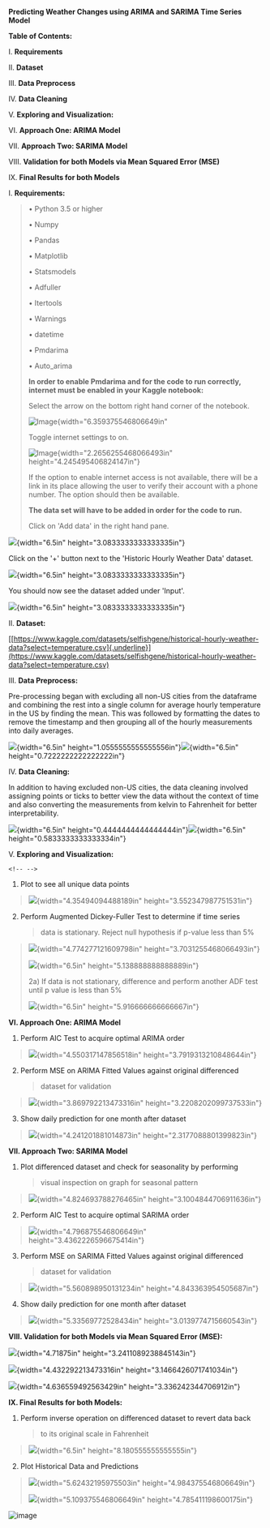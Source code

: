 **Predicting Weather Changes using ARIMA and SARIMA Time Series Model**

**Table of Contents:**

I.  **Requirements**

II. **Dataset**

III. **Data Preprocess**

IV. **Data Cleaning**

V.  **Exploring and Visualization:**

VI. **Approach One: ARIMA Model**

VII. **Approach Two: SARIMA Model**

VIII. **Validation for both Models via Mean Squared Error (MSE)**

IX. **Final Results for both Models**

I.  **Requirements:**

> 	• Python 3.5 or higher
>
> 	• Numpy
>
> 	• Pandas
>
> 	• Matplotlib
>
> 	• Statsmodels
>
> 	• Adfuller
>
> 	• Itertools
>
> 	• Warnings
>
> 	• datetime
>
> 	• Pmdarima
>
> 	• Auto_arima
>
> **In order to enable Pmdarima and for the code to run correctly,
> internet must be enabled in your Kaggle notebook:**
>
> Select the arrow on the bottom right hand corner of the notebook.
>
> ![Image](readme/media/image24.png){width="6.359375546806649in"
>
> Toggle internet settings to on.
>
> ![Image](readme/media/image19.png){width="2.2656255468066493in"
> height="4.245495406824147in"}
>
> If the option to enable internet access is not available, there will
> be a link in its place allowing the user to verify their account with
> a phone number. The option should then be available.
>
> **The data set will have to be added in order for the code to run.**
>
> Click on 'Add data' in the right hand pane.

![](readme/media/image23.png){width="6.5in"
height="3.0833333333333335in"}

Click on the '+' button next to the 'Historic Hourly Weather Data'
dataset.

![](readme/media/image26.png){width="6.5in"
height="3.0833333333333335in"}

You should now see the dataset added under 'Input'.

![](readme/media/image25.png){width="6.5in"
height="3.0833333333333335in"}

II. **Dataset:**

[[https://www.kaggle.com/datasets/selfishgene/historical-hourly-weather-data?select=temperature.csv]{.underline}](https://www.kaggle.com/datasets/selfishgene/historical-hourly-weather-data?select=temperature.csv)

III. **Data Preprocess:**

Pre-processing began with excluding all non-US cities from the dataframe
and combining the rest into a single column for average hourly
temperature in the US by finding the mean. This was followed by
formatting the dates to remove the timestamp and then grouping all of
the hourly measurements into daily averages.

![](readme/media/image10.png){width="6.5in"
height="1.0555555555555556in"}![](readme/media/image1.png){width="6.5in"
height="0.7222222222222222in"}

IV. **Data Cleaning:**

In addition to having excluded non-US cities, the data cleaning involved
assigning points or ticks to better view the data without the context of
time and also converting the measurements from kelvin to Fahrenheit for
better interpretability.

![](readme/media/image16.png){width="6.5in"
height="0.4444444444444444in"}![](readme/media/image5.png){width="6.5in"
height="0.5833333333333334in"}

V.  **Exploring and Visualization:**

```{=html}
<!-- -->
```
1)  Plot to see all unique data points

> ![](readme/media/image8.png){width="4.35494094488189in"
> height="3.552347987751531in"}

2)  Perform Augmented Dickey-Fuller Test to determine if time series
    > data is stationary. Reject null hypothesis if p-value less than 5%

> ![](readme/media/image15.png){width="4.774277121609798in"
> height="3.7031255468066493in"}
>
> ![](readme/media/image6.png){width="6.5in"
> height="5.138888888888889in"}
>
> 2a) If data is not stationary, difference and perform another ADF test
> until p value is less than 5%
>
> ![](readme/media/image22.png){width="6.5in"
> height="5.916666666666667in"}

**VI. Approach One: ARIMA Model**

1)  Perform AIC Test to acquire optimal ARIMA order

> ![](readme/media/image4.png){width="4.550317147856518in"
> height="3.7919313210848644in"}

2)  Perform MSE on ARIMA Fitted Values against original differenced
    > dataset for validation

> ![](readme/media/image11.png){width="3.869792213473316in"
> height="3.2208202099737533in"}

3)  Show daily prediction for one month after dataset

> ![](readme/media/image17.png){width="4.241201881014873in"
> height="2.3177088801399823in"}

**VII. Approach Two: SARIMA Model**

1)  Plot differenced dataset and check for seasonality by performing
    > visual inspection on graph for seasonal pattern

> ![](readme/media/image13.png){width="4.824693788276465in"
> height="3.1004844706911636in"}

2)  Perform AIC Test to acquire optimal SARIMA order

> ![](readme/media/image12.png){width="4.796875546806649in"
> height="3.4362226596675414in"}

3)  Perform MSE on SARIMA Fitted Values against original differenced
    > dataset for validation

> ![](readme/media/image14.png){width="5.560898950131234in"
> height="4.843363954505687in"}

4)  Show daily prediction for one month after dataset

> ![](readme/media/image3.png){width="5.33569772528434in"
> height="3.0139774715660543in"}

**VIII. Validation for both Models via Mean Squared Error (MSE):**

![](readme/media/image21.png){width="4.71875in"
height="3.2411089238845143in"}

![](readme/media/image9.png){width="4.432292213473316in"
height="3.1466426071741034in"}

![](readme/media/image7.png){width="4.636559492563429in"
height="3.336242344706912in"}

**IX. Final Results for both Models:**

1)  Perform inverse operation on differenced dataset to revert data back
    > to its original scale in Fahrenheit

> ![](readme/media/image18.png){width="6.5in"
> height="8.180555555555555in"}

2)  Plot Historical Data and Predictions

> ![](readme/media/image20.png){width="5.62432195975503in"
> height="4.984375546806649in"}
>
> ![](readme/media/image2.png){width="5.109375546806649in"
> height="4.785411198600175in"}

![image](https://github.com/rickrekkem/WeatherForecasters/assets/109248041/c8970d5c-6c99-40b5-8ee8-6d233c6509fb)
